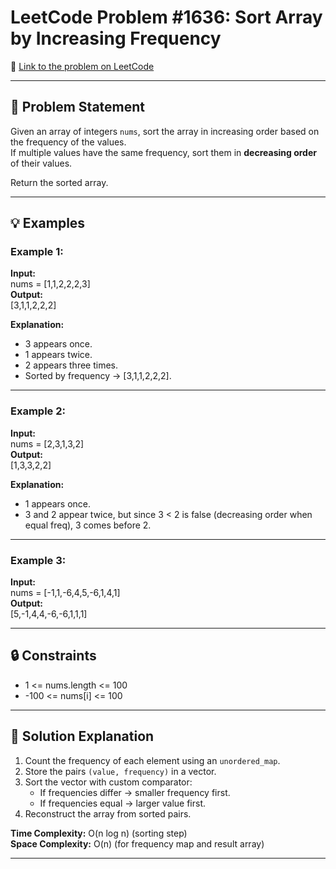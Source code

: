 # LeetCode Problem #1636: Sort Array by Increasing Frequency

🔗 [Link to the problem on LeetCode](https://leetcode.com/problems/sort-array-by-increasing-frequency/)

---

## 📖 Problem Statement
Given an array of integers `nums`, sort the array in increasing order based on the frequency of the values.  
If multiple values have the same frequency, sort them in **decreasing order** of their values.

Return the sorted array.

---

## 💡 Examples

### Example 1:
**Input:**  
nums = [1,1,2,2,2,3]  
**Output:**  
[3,1,1,2,2,2]  

**Explanation:**  
- 3 appears once.  
- 1 appears twice.  
- 2 appears three times.  
- Sorted by frequency → [3,1,1,2,2,2].

---

### Example 2:
**Input:**  
nums = [2,3,1,3,2]  
**Output:**  
[1,3,3,2,2]  

**Explanation:**  
- 1 appears once.  
- 3 and 2 appear twice, but since 3 < 2 is false (decreasing order when equal freq), 3 comes before 2.  

---

### Example 3:
**Input:**  
nums = [-1,1,-6,4,5,-6,1,4,1]  
**Output:**  
[5,-1,4,4,-6,-6,1,1,1]

---

## 🔒 Constraints
- 1 <= nums.length <= 100  
- -100 <= nums[i] <= 100  

---

## 🧩 Solution Explanation
1. Count the frequency of each element using an `unordered_map`.  
2. Store the pairs `(value, frequency)` in a vector.  
3. Sort the vector with custom comparator:
   - If frequencies differ → smaller frequency first.  
   - If frequencies equal → larger value first.  
4. Reconstruct the array from sorted pairs.

**Time Complexity:** O(n log n) (sorting step)  
**Space Complexity:** O(n) (for frequency map and result array)  

---
